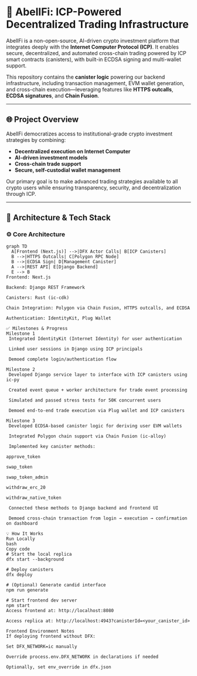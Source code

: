 # 🔗 AbellFi: ICP-Powered Decentralized Trading Infrastructure

AbellFi is a non-open-source, AI-driven crypto investment platform that integrates deeply with the **Internet Computer Protocol (ICP)**. It enables secure, decentralized, and automated cross-chain trading powered by ICP smart contracts (canisters), with built-in ECDSA signing and multi-wallet support.

This repository contains the **canister logic** powering our backend infrastructure, including transaction management, EVM wallet generation, and cross-chain execution—leveraging features like **HTTPS outcalls**, **ECDSA signatures**, and **Chain Fusion**.

---

## 🌐 Project Overview

AbellFi democratizes access to institutional-grade crypto investment strategies by combining:

- **Decentralized execution on Internet Computer**
- **AI-driven investment models**
- **Cross-chain trade support**
- **Secure, self-custodial wallet management**

Our primary goal is to make advanced trading strategies available to all crypto users while ensuring transparency, security, and decentralization through ICP.

---

## 📐 Architecture & Tech Stack

### ⚙️ Core Architecture

```mermaid
graph TD
  A[Frontend (Next.js)] -->|DFX Actor Calls| B[ICP Canisters]
  B -->|HTTPS Outcalls| C[Polygon RPC Node]
  B -->|ECDSA Sign| D[Management Canister]
  A -->|REST API| E[Django Backend]
  E --> B
Frontend: Next.js

Backend: Django REST Framework

Canisters: Rust (ic-cdk)

Chain Integration: Polygon via Chain Fusion, HTTPS outcalls, and ECDSA

Authentication: IdentityKit, Plug Wallet

✅ Milestones & Progress
Milestone 1
 Integrated IdentityKit (Internet Identity) for user authentication

 Linked user sessions in Django using ICP principals

 Demoed complete login/authentication flow

Milestone 2
 Developed Django service layer to interface with ICP canisters using ic-py

 Created event queue + worker architecture for trade event processing

 Simulated and passed stress tests for 50K concurrent users

 Demoed end-to-end trade execution via Plug wallet and ICP canisters

Milestone 3
 Developed ECDSA-based canister logic for deriving user EVM wallets

 Integrated Polygon chain support via Chain Fusion (ic-alloy)

 Implemented key canister methods:

approve_token

swap_token

swap_token_admin

withdraw_erc_20

withdraw_native_token

 Connected these methods to Django backend and frontend UI

 Demoed cross-chain transaction from login → execution → confirmation on dashboard

💡 How It Works
Run Locally
bash
Copy code
# Start the local replica
dfx start --background

# Deploy canisters
dfx deploy

# (Optional) Generate candid interface
npm run generate

# Start frontend dev server
npm start
Access frontend at: http://localhost:8080

Access replica at: http://localhost:4943?canisterId=<your_canister_id>

Frontend Environment Notes
If deploying frontend without DFX:

Set DFX_NETWORK=ic manually

Override process.env.DFX_NETWORK in declarations if needed

Optionally, set env_override in dfx.json
